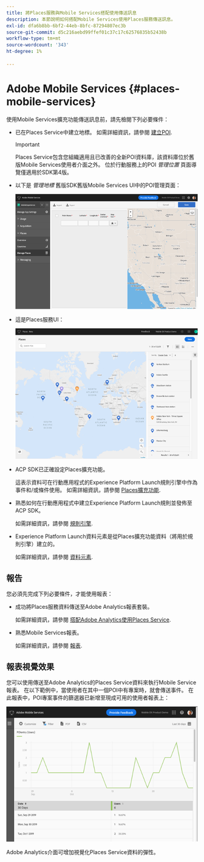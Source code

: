 ```yaml
---
title: 將Places服務與Mobile Services搭配使用傳送訊息
description: 本節說明如何搭配Mobile Services使用Places服務傳送訊息。
exl-id: dfa6b8bb-6bf2-44eb-8bfc-87294807ec3b
source-git-commit: d5c216aebd99ffef01c37c17c62576835b52438b
workflow-type: tm+mt
source-wordcount: '343'
ht-degree: 1%

---
```


# Adobe Mobile Services {#places-mobile-services}

使用Mobile Services擴充功能傳送訊息前，請先檢閱下列必要條件：

* 已在Places Service中建立地標。 如需詳細資訊，請參閱 [建立POI](/help/poi-mgmt-ui/create-a-poi-ui.md).

  >[!IMPORTANT]
  >
  >Places Service包含您組織適用且已改善的全新POI資料庫，該資料庫位於舊版Mobile Services使用者介面之外。 位於行動服務上的POI *管理位置* 頁面導覽僅適用於SDK第4版。

* 以下是 *管理地標* 舊版SDK舊版Mobile Services UI中的POI管理頁面：

  ![舊版UI](/help/assets/legacy-location-v4-ui.png)

* 這是Places服務UI：

  ![Places服務POI管理UI](/help/assets/places-ui.png)

* ACP SDK已正確設定Places擴充功能。

  這表示資料可在行動應用程式的Experience Platform Launch規則引擎中作為事件和/或條件使用。 如需詳細資訊，請參閱 [Places擴充功能](/help/places-ext-aep-sdks/places-extension/places-extension.md).

* 熟悉如何在行動應用程式中建立Experience Platform Launch規則並發佈至ACP SDK。

  如需詳細資訊，請參閱 [規則引擎](https://aep-sdks.gitbook.io/docs/using-mobile-extensions/mobile-core/rules-engine).

* Experience Platform Launch資料元素是從Places擴充功能資料（將用於規則引擎）建立的。

  如需詳細資訊，請參閱 [資料元素](https://aep-sdks.gitbook.io/docs/using-mobile-extensions/mobile-core/rules-engine#data-elements).

## 報告

您必須先完成下列必要條件，才能使用報表：

* 成功將Places服務資料傳送至Adobe Analytics報表套裝。

  如需詳細資訊，請參閱 [搭配Adobe Analytics使用Places Service](/help/use-places-with-other-solutions/places-adobe-analytics/use-places-adobe-analytics.md).

* 熟悉Mobile Services報表。

  如需詳細資訊，請參閱 [報表](https://experienceleague.adobe.com/docs/discontinued/using/mobile-services.html).

## 報表視覺效果

您可以使用傳送至Adobe Analytics的Places Service資料來執行Mobile Service報表。 在以下範例中，當使用者在其中一個POI中有專案時，就會傳送事件。 在此報表中，POI專案事件的篩選器已新增至現成可用的使用者報表上：

![報表視覺效果](/help/assets/report-visualize.png)

Adobe Analytics介面可增加視覺化Places Service資料的彈性。
